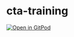 # cta-training

[![Open in GitPod](https://gitpod.io/button/open-in-gitpod.svg)](https://gitpod.io#https://github.com/pedromartosjimenez/cta-training)
